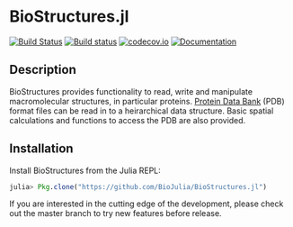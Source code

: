 # BioStructures.jl

[![Build Status](https://travis-ci.org/BioJulia/BioStructures.jl.svg?branch=master)](https://travis-ci.org/BioJulia/BioStructures.jl)
[![Build status](https://ci.appveyor.com/api/projects/status/ltynlacyj689ei1u/branch/master?svg=true)](https://ci.appveyor.com/project/jgreener64/biostructures-jl/branch/master)
[![codecov.io](http://codecov.io/github/BioJulia/BioStructures.jl/coverage.svg?branch=master)](http://codecov.io/github/BioJulia/BioStructures.jl?branch=master)
[![Documentation](https://img.shields.io/badge/docs-latest-blue.svg)](http://biojulia.net/Bio.jl/latest/man/structure)

## Description

BioStructures provides functionality to read, write and manipulate
macromolecular structures, in particular proteins.
[Protein Data Bank](https://www.rcsb.org/pdb/home/home.do) (PDB) format files
can be read in to a heirarchical data structure. Basic spatial calculations and
functions to access the PDB are also provided.

## Installation

Install BioStructures from the Julia REPL:

```julia
julia> Pkg.clone("https://github.com/BioJulia/BioStructures.jl")
```

If you are interested in the cutting edge of the development, please check out
the master branch to try new features before release.
